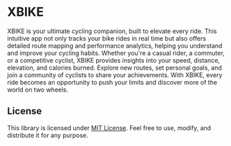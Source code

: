 # XBIKE

XBIKE is your ultimate cycling companion, built to elevate every ride. This intuitive app not only 
tracks your bike rides in real time but also offers detailed route mapping and performance analytics, 
helping you understand and improve your cycling habits. Whether you're a casual rider, a commuter, 
or a competitive cyclist, XBIKE provides insights into your speed, distance, elevation, and calories burned. 
Explore new routes, set personal goals, and join a community of cyclists to share your achievements. 
With XBIKE, every ride becomes an opportunity to push your limits and discover more of the world on two wheels.

## License

This library is licensed under [MIT License](LICENSE). Feel free to use, modify, and distribute it for any purpose.